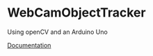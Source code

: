 # WebCamObjectTracker
Using openCV and an Arduino Uno

[Documentation](https://efratror.github.io/WebCamObjectTracker/)

